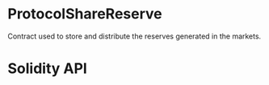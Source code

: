 # ProtocolShareReserve

Contract used to store and distribute the reserves generated in the markets.

# Solidity API
